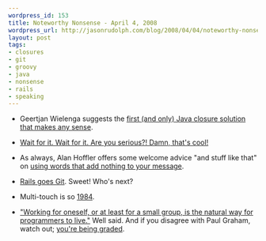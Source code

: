 ```yaml
--- 
wordpress_id: 153
title: Noteworthy Nonsense - April 4, 2008
wordpress_url: http://jasonrudolph.com/blog/2008/04/04/noteworthy-nonsense-april-5-2008/
layout: post
tags:
- closures
- git
- groovy
- java
- nonsense
- rails
- speaking
---
```

* Geertjan Wielenga suggests the [first (and only) Java closure solution that makes any sense](http://groovy.dzone.com/news/closures-solution-include-groo "Closures Solution: Include Groovy in the JDK? | Groovy Zone").

* [Wait for it. Wait for it. Are you serious?! Damn, that's cool!](http://www.evernote.com/video/ "Evernote - Overview Video")

* As always, Alan Hoffler offers some welcome advice "and stuff like that" on [using words that add nothing to your message](http://www.millswyck.com/blog/index.php/2008/03/16/talk-for-uh-twenty-seconds/ "Your message and other things you say - Talk for, uh, twenty seconds?").

* [Rails goes Git](http://weblog.rubyonrails.org/2008/4/2/rails-is-moving-from-svn-to-git "Riding Rails: Rails is moving from SVN to Git").  Sweet!  Who's next?

* Multi-touch is so [1984](http://www.ted.com/talks/view/id/230 "TED | Talks | Nicholas Negroponte demonstrating touch screen technology at the inaugural TED conference in 1984").

* ["Working for oneself, or at least for a small group, is the natural way for programmers to live."](http://www.paulgraham.com/boss.html "You Weren't Meant to Have a Boss") Well said.  And if you disagree with Paul Graham, watch out; [you're being graded](http://www.paulgraham.com/disagree.html "How to Disagree").

